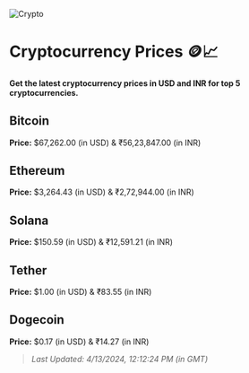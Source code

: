 
![Crypto](https://www.techguide.com.au/wp-content/uploads/2020/11/crypto3.jpeg)

# Cryptocurrency Prices 🪙📈

#### Get the latest cryptocurrency prices in USD and INR for top 5 cryptocurrencies.

## Bitcoin

**Price:** $67,262.00 (in USD) & ₹56,23,847.00 (in INR)

## Ethereum

**Price:** $3,264.43 (in USD) & ₹2,72,944.00 (in INR)

## Solana

**Price:** $150.59 (in USD) & ₹12,591.21 (in INR)

## Tether

**Price:** $1.00 (in USD) & ₹83.55 (in INR)

## Dogecoin

**Price:** $0.17 (in USD) & ₹14.27 (in INR)

> _Last Updated: 4/13/2024, 12:12:24 PM (in GMT)_
